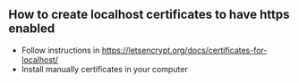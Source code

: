 ## How to create localhost certificates to have https enabled

- Follow instructions in https://letsencrypt.org/docs/certificates-for-localhost/
- Install manually certificates in your computer
